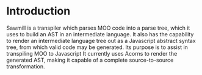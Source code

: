# Introduction

Sawmill is a transpiler which parses MOO code into a parse tree, which it uses to build an AST in an intermediate language. It also has the capability to render an intermediate language tree out as a Javascript abstract syntax tree, from which valid code may be generated.
Its purpose is to assist in transpiling MOO to Javascript
It currently uses Acorns to render the generated AST, making it capable of a complete source-to-source transformation.

